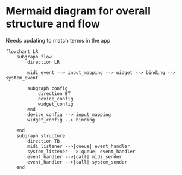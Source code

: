 # Mermaid diagram for overall structure and flow

Needs updating to match terms in the app

```mermaid
flowchart LR
    subgraph flow
        direction LR

        midi_event --> input_mapping --> widget --> binding --> system_event

        subgraph config
            direction BT
            device_config
            widget_config
        end
        device_config --> input_mapping
        widget_config --> binding

    end
    subgraph structure
        direction TB
        midi_listener -->|queue| event_handler
        system_listener -->|queue| event_handler
        event_handler -->|call| midi_sender
        event_handler -->|call| system_sender
    end
```
